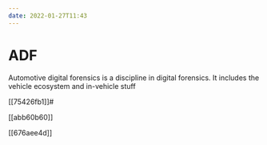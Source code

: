 ```yaml
---
date: 2022-01-27T11:43
---
```


# ADF

Automotive digital forensics is a discipline in digital forensics. It includes the vehicle ecosystem and in-vehicle stuff

[[75426fb1]]#

[[abb60b60]]

[[676aee4d]]
